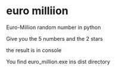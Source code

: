 # euro milliion
Euro-Million random number in python

Give you the 5 numbers and the 2 stars

the result is in console

You find euro_million.exe ins dist directory
